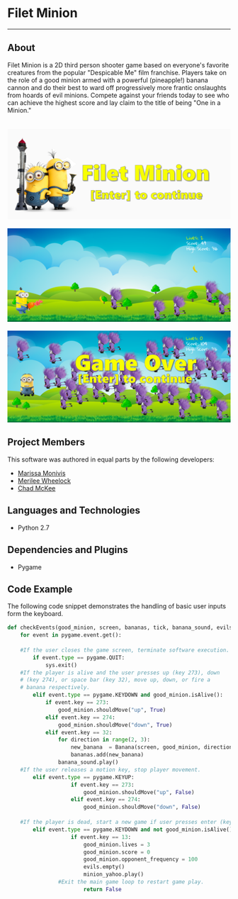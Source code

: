 # Filet Minion
---

## About
Filet Minion is a 2D third person shooter game based on 
everyone's favorite creatures from the popular "Despicable Me"
film franchise.  Players take on the role of a good minion armed 
with a powerful (pineapple!) banana cannon and do their best to ward off
progressively more frantic onslaughts from hoards of evil minions.
Compete against your friends today to see who can achieve the highest score
and lay claim to the title of being "One in a Minion."  
<br>
<br>
<img src='./images/FiletMinionTitleScreen.png'>
<br>
<br>
<img src='./images/FiletMinionGamePlay.png'>
<br>
<br>
<img src='./images/FiletMinionGameOver.png'>




## Project Members
This software was authored in equal parts by the following developers:
* <a href="https://github.com/mmonivis">Marissa Monivis</a>
* <a href="https://github.com/merileewheelock">Merilee Wheelock</a>
* <a href="https://github.com/chadm9">Chad McKee</a>

## Languages and Technologies 
* Python 2.7


## Dependencies and Plugins
* Pygame

## Code Example

The following code snippet demonstrates the handling of basic user inputs form the keyboard.


```Python
def checkEvents(good_minion, screen, bananas, tick, banana_sound, evils, minion_yahoo):
	for event in pygame.event.get():
	
	#If the user closes the game screen, terminate software execution.
		if event.type == pygame.QUIT:
			sys.exit()
	#If the player is alive and the user presses up (key 273), down 
	# (key 274), or space bar (key 32), move up, down, or fire a 
	# banana respectively. 
		elif event.type == pygame.KEYDOWN and good_minion.isAlive():
			if event.key == 273:
				good_minion.shouldMove("up", True)
			elif event.key == 274:
				good_minion.shouldMove("down", True)
			elif event.key == 32: 
				for direction in range(2, 3):
					new_banana  = Banana(screen, good_minion, direction)
					bananas.add(new_banana)
				banana_sound.play()
    #If the user releases a motion key, stop player movement.
		elif event.type == pygame.KEYUP:
            		if event.key == 273:
                		good_minion.shouldMove("up", False)
            		elif event.key == 274:
                		good_minion.shouldMove("down", False)				
				
    #If the player is dead, start a new game if user presses enter (key 13).
		elif event.type == pygame.KEYDOWN and not good_minion.isAlive():
            		if event.key == 13:
                		good_minion.lives = 3
                		good_minion.score = 0
                		good_minion.opponent_frequency = 100
                		evils.empty()
                		minion_yahoo.play()
				#Exit the main game loop to restart game play.	
                		return False

 ```





